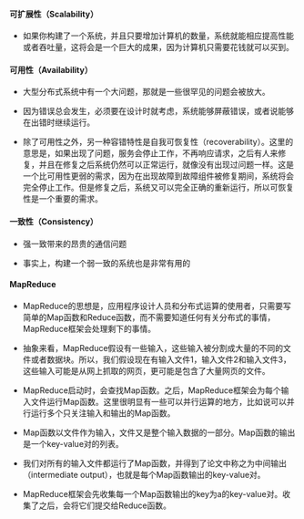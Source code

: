#### 可扩展性（Scalability）

- 如果你构建了一个系统，并且只要增加计算机的数量，系统就能相应提高性能或者吞吐量，这将会是一个巨大的成果，因为计算机只需要花钱就可以买到。

#### 可用性（Availability）

- 大型分布式系统中有一个大问题，那就是一些很罕见的问题会被放大。

- 因为错误总会发生，必须要在设计时就考虑，系统能够屏蔽错误，或者说能够在出错时继续运行。

- 除了可用性之外，另一种容错特性是自我可恢复性（recoverability）。这里的意思是，如果出现了问题，服务会停止工作，不再响应请求，之后有人来修复，并且在修复之后系统仍然可以正常运行，就像没有出现过问题一样。这是一个比可用性更弱的需求，因为在出现故障到故障组件被修复期间，系统将会完全停止工作。但是修复之后，系统又可以完全正确的重新运行，所以可恢复性是一个重要的需求。

#### 一致性（Consistency）

- 强一致带来的昂贵的通信问题

- 事实上，构建一个弱一致的系统也是非常有用的

#### MapReduce

- MapReduce的思想是，应用程序设计人员和分布式运算的使用者，只需要写简单的Map函数和Reduce函数，而不需要知道任何有关分布式的事情，MapReduce框架会处理剩下的事情。

- 抽象来看，MapReduce假设有一些输入，这些输入被分割成大量的不同的文件或者数据块。所以，我们假设现在有输入文件1，输入文件2和输入文件3，这些输入可能是从网上抓取的网页，更可能是包含了大量网页的文件。

- MapReduce启动时，会查找Map函数。之后，MapReduce框架会为每个输入文件运行Map函数。这里很明显有一些可以并行运算的地方，比如说可以并行运行多个只关注输入和输出的Map函数。

- Map函数以文件作为输入，文件又是整个输入数据的一部分。Map函数的输出是一个key-value对的列表。

- 我们对所有的输入文件都运行了Map函数，并得到了论文中称之为中间输出（intermediate output），也就是每个Map函数输出的key-value对。

- MapReduce框架会先收集每一个Map函数输出的key为a的key-value对。收集了之后，会将它们提交给Reduce函数。